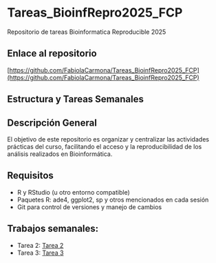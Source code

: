 # Tareas_BioinfRepro2025_FCP
Repositorio de tareas Bioinformatica Reproducible 2025

## Enlace al repositorio

[https://github.com/FabiolaCarmona/Tareas_BioinfRepro2025_FCP](https://github.com/FabiolaCarmona/Tareas_BioinfRepro2025_FCP)

## Estructura y Tareas Semanales
## Descripción General

El objetivo de este repositorio es organizar y centralizar las actividades prácticas del curso, facilitando el acceso y la reproducibilidad de los análisis realizados en Bioinformática.

## Requisitos

- R y RStudio (u otro entorno compatible)
- Paquetes R: ade4, ggplot2, sp y otros mencionados en cada sesión
- Git para control de versiones y manejo de cambios

## **Trabajos semanales:**
- Tarea 2: [Tarea 2](./Tareas/Tarea2)
- Tarea 3: [Tarea 3](./Tareas/Tareas_Sesion_3)
